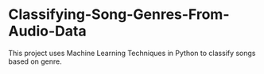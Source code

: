 # Classifying-Song-Genres-From-Audio-Data
This project uses Machine Learning Techniques in Python to classify songs based on genre. 
